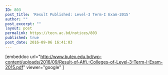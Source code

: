 ```yaml
---
ID: 803
post_title: 'Result Published: Level-3 Term-I Exam-2015'
author: ""
post_excerpt: ""
layout: post
permalink: https://tecn.ac.bd/notices/803
published: true
post_date: 2016-09-06 16:41:03
---
```

[embeddoc url="http://www.butex.edu.bd/wp-content/uploads/2016/09/Result-of-Affi.-Colleges-of-Level-3-Term-I-Exam-2015.pdf" viewer="google" ]